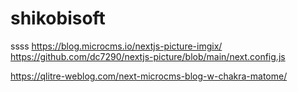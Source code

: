 # shikobisoft
ssss
https://blog.microcms.io/nextjs-picture-imgix/
https://github.com/dc7290/nextjs-picture/blob/main/next.config.js


https://qlitre-weblog.com/next-microcms-blog-w-chakra-matome/
